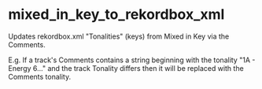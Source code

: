 # mixed_in_key_to_rekordbox_xml

Updates rekordbox.xml "Tonalities" (keys) from Mixed in Key via the Comments.

E.g. If a track's Comments contains a string beginning with the tonality "1A - Energy 6..." and the track Tonality differs then it will be replaced with the Comments tonality.
